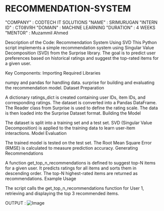 # RECOMMENDATION-SYSTEM
"COMPANY" : CODTECH IT SOLUTIONS 
"NAME" : SRIMURUGAN 
"INTERN ID" : CT08VRH 
"DOMAIN" : MACHINE LEARNING
"DURATION" : 4 WEEKS
"MENTOR" : Muzammil Ahmed


Description of the Code: Recommendation System Using SVD
This Python script implements a simple recommendation system using Singular Value Decomposition (SVD) from the Surprise library. The goal is to predict user preferences based on historical ratings and suggest the top-rated items for a given user.

Key Components:
Importing Required Libraries

numpy and pandas for handling data.
surprise for building and evaluating the recommendation model.
Dataset Preparation

A dictionary ratings_dict is created containing user IDs, item IDs, and corresponding ratings.
The dataset is converted into a Pandas DataFrame.
The Reader class from Surprise is used to define the rating scale.
The data is then loaded into the Surprise Dataset format.
Building the Model

The dataset is split into a training set and a test set.
SVD (Singular Value Decomposition) is applied to the training data to learn user-item interactions.
Model Evaluation

The trained model is tested on the test set.
The Root Mean Square Error (RMSE) is calculated to measure prediction accuracy.
Generating Recommendations

A function get_top_n_recommendations is defined to suggest top-N items for a given user.
It predicts ratings for all items and sorts them in descending order.
The top-N highest-rated items are returned as recommendations.
Example Usage

The script calls the get_top_n_recommendations function for User 1, retrieving and displaying the top 3 recommended items.


OUTPUT :  ![Image](https://github.com/user-attachments/assets/3c0d24c6-84ba-4cf0-946a-21766b85f00d)
